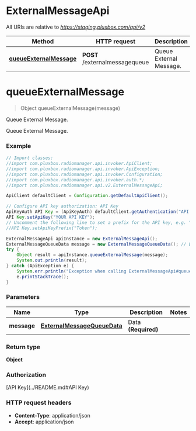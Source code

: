 # ExternalMessageApi

All URIs are relative to *https://staging.pluxbox.com/api/v2*

Method | HTTP request | Description
------------- | ------------- | -------------
[**queueExternalMessage**](ExternalMessageApi.md#queueExternalMessage) | **POST** /externalmessagequeue | Queue External Message.


<a name="queueExternalMessage"></a>
# **queueExternalMessage**
> Object queueExternalMessage(message)

Queue External Message.

Queue External Message.

### Example
```java
// Import classes:
//import com.pluxbox.radiomanager.api.invoker.ApiClient;
//import com.pluxbox.radiomanager.api.invoker.ApiException;
//import com.pluxbox.radiomanager.api.invoker.Configuration;
//import com.pluxbox.radiomanager.api.invoker.auth.*;
//import com.pluxbox.radiomanager.api.v2.ExternalMessageApi;

ApiClient defaultClient = Configuration.getDefaultApiClient();

// Configure API key authorization: API Key
ApiKeyAuth API Key = (ApiKeyAuth) defaultClient.getAuthentication("API Key");
API Key.setApiKey("YOUR API KEY");
// Uncomment the following line to set a prefix for the API key, e.g. "Token" (defaults to null)
//API Key.setApiKeyPrefix("Token");

ExternalMessageApi apiInstance = new ExternalMessageApi();
ExternalMessageQueueData message = new ExternalMessageQueueData(); // ExternalMessageQueueData | Data **(Required)**
try {
    Object result = apiInstance.queueExternalMessage(message);
    System.out.println(result);
} catch (ApiException e) {
    System.err.println("Exception when calling ExternalMessageApi#queueExternalMessage");
    e.printStackTrace();
}
```

### Parameters

Name | Type | Description  | Notes
------------- | ------------- | ------------- | -------------
 **message** | [**ExternalMessageQueueData**](ExternalMessageQueueData.md)| Data **(Required)** |

### Return type

**Object**

### Authorization

[API Key](../README.md#API Key)

### HTTP request headers

 - **Content-Type**: application/json
 - **Accept**: application/json


